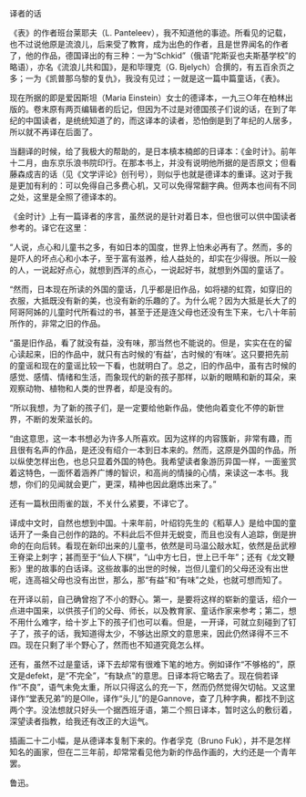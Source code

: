 译者的话

  

  

《表》的作者班台莱耶夫（L. Panteleev），我不知道他的事迹。所看见的记载，也不过说他原是流浪儿，后来受了教育，成为出色的作者，且是世界闻名的作者了，他的作品，德国译出的有三种：一为“Schkid”（俄语“陀斯妥也夫斯基学校”的略语），亦名《流浪儿共和国》，是和毕理克（G. Bjelych）合撰的，有五百余页之多；一为《凯普那乌黎的复仇》，我没有见过；一就是这一篇中篇童话，《表》。

现在所据的即是爱因斯坦（Maria Einstein）女士的德译本，一九三○年在柏林出版的。卷末原有两页编辑者的后记，但因为不过是对德国孩子们说的话，在到了年纪的中国读者，是统统知道了的，而这译本的读者，恐怕倒是到了年纪的人居多，所以就不再译在后面了。

当翻译的时候，给了我极大的帮助的，是日本槙本楠郎的日译本：《金时计》。前年十二月，由东京乐浪书院印行。在那本书上，并没有说明他所据的是否原文；但看藤森成吉的话（见《文学评论》创刊号），则似乎也就是德译本的重译。这对于我是更加有利的：可以免得自己多费心机，又可以免得常翻字典。但两本也间有不同之处，这里是全照了德译本的。

《金时计》上有一篇译者的序言，虽然说的是针对着日本，但也很可以供中国读者参考的。译它在这里：

  

“人说，点心和儿童书之多，有如日本的国度，世界上怕未必再有了。然而，多的是吓人的坏点心和小本子，至于富有滋养，给人益处的，却实在少得很。所以一般的人，一说起好点心，就想到西洋的点心，一说起好书，就想到外国的童话了。

“然而，日本现在所读的外国的童话，几乎都是旧作品，如将褪的虹霓，如穿旧的衣服，大抵既没有新的美，也没有新的乐趣的了。为什么呢？因为大抵是长大了的阿哥阿姊的儿童时代所看过的书，甚至于还是连父母也还没有生下来，七八十年前所作的，非常之旧的作品。

“虽是旧作品，看了就没有益，没有味，那当然也不能说的。但是，实实在在的留心读起来，旧的作品中，就只有古时候的‘有益’，古时候的‘有味’。这只要把先前的童谣和现在的童谣比较一下看，也就明白了。总之，旧的作品中，虽有古时候的感觉、感情、情绪和生活，而象现代的新的孩子那样，以新的眼睛和新的耳朵，来观察动物、植物和人类的世界者，却是没有的。

“所以我想，为了新的孩子们，是一定要给他新作品，使他向着变化不停的新世界，不断的发荣滋长的。

“由这意思，这一本书想必为许多人所喜欢。因为这样的内容簇新，非常有趣，而且很有名声的作品，是还没有绍介一本到日本来的。然而，这原是外国的作品，所以纵使怎样出色，也总只显着外国的特色。我希望读者象游历异国一样，一面鉴赏着这特色，一面怀着涵养广博的智识，和高尚的情操的心情，来读这一本书。我想，你们的见闻就会更广，更深，精神也因此磨炼出来了。”

  

还有一篇秋田雨雀的跋，不关什么紧要，不译它了。

译成中文时，自然也想到中国。十来年前，叶绍钧先生的《稻草人》是给中国的童话开了一条自己创作的路的。不料此后不但并无蜕变，而且也没有人追踪，倒是拚命的在向后转。看现在新印出来的儿童书，依然是司马温公敲水缸，依然是岳武穆王脊梁上刺字；甚而至于“仙人下棋”，“山中方七日，世上已千年”；还有《龙文鞭影》里的故事的白话译。这些故事的出世的时候，岂但儿童们的父母还没有出世呢，连高祖父母也没有出世，那么，那“有益”和“有味”之处，也就可想而知了。

在开译以前，自己确曾抱了不小的野心。第一，是要将这样的崭新的童话，绍介一点进中国来，以供孩子们的父母、师长，以及教育家、童话作家来参考；第二，想不用什么难字，给十岁上下的孩子们也可以看。但是，一开译，可就立刻碰到了钉子了，孩子的话，我知道得太少，不够达出原文的意思来，因此仍然译得不三不四。现在只剩了半个野心了，然而也不知道究竟怎么样。

还有，虽然不过是童话，译下去却常有很难下笔的地方。例如译作“不够格的”，原文是defekt，是“不完全”，“有缺点”的意思。日译本将它略去了。现在倘若译作“不良”，语气未免太重，所以只得这么的充一下，然而仍然觉得欠切帖。又这里译作“堂表兄弟”的是Olle，译作“头儿”的是Gannove，查了几种字典，都找不到这两个字。没法想就只好头一个据西班牙语，第二个照日译本，暂时这么的敷衍着，深望读者指教，给我还有改正的大运气。

插画二十二小幅，是从德译本复制下来的。作者孚克（Bruno Fuk），并不是怎样知名的画家，但在二三年前，却常常看见他为新的作品作画的，大约还是一个青年罢。

  

鲁迅。